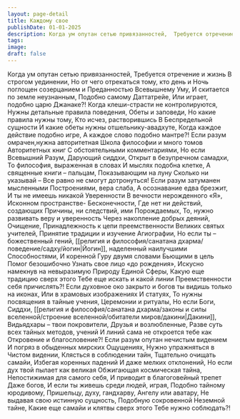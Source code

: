 ```yaml
---
layout: page-detail
title: Каждому свое
publishDate: 01-01-2025
description: Когда ум опутан сетью привязанностей,  Требуется отречение и жизнь  В строгом уединении,  Но от чего отрекаться тому, кто день и  Ночь поглощен созерцанием и  Преданностью Всевышнему Уму...
tags:
image:
draft: false
---
```

Когда ум опутан сетью привязанностей,  Требуется отречение и жизнь  В строгом уединении,  Но от чего отрекаться тому, кто день и  Ночь поглощен созерцанием и  Преданностью Всевышнему Уму,  И скитается по земле неузнанным,  Подобно самому Даттатрейе,  Или играет, подобно царю Джанаке?!  Когда клеши-страсти не контролируются,  Нужны детальные правила поведения,  Обеты и заповеди,  Но какие правила нужны тому,  Кто исчез, растворившись  В Беспредельной сущности  И какие обеты нужны отшельнику-авадхуте,  Когда каждое действие подобно игре,  А каждое слово подобно мантре?!  Если разум омрачен,нужна авторитетная  Школа философии и много томов  Авторитетных книг  С обстоятельными комментариями,  Но если Всевышний Разум,  Дарующий сиддхи,  Открыт в безупречном самадхи,  То философия, выраженная в словах  И мыслях подобна клетке,  А священные книги – пальцам,  Показывающим на луну Сколько ни указывай –  Все равно не смогут дотронуться!  Если разум затуманен мысленными  Построениями, вера слаба,  А осознавание едва брезжит,  И ты не имеешь никакой  Уверенности  В вечности нерожденного «Я»,  Исконном пространстве-  Бесконечности,  Где нет ни действий, создающих  Причины, ни следствий, ими  Порождаемых,  То, нужно развивать веру и уверенность  Через накопление добрых деяний,  Очищение,  Принадлежность к цепи преемственности  Великих святых учителей,  Принятие традиции и изучение  Агиографии,  Но если ты – божественный гений,  [[религия и философия/санатана дхарма/поведение/садху/йогин|Йогин]], наделенный наилучшими  Способностями,  И коренной Гуру двумя словами  Бьющими в цель  Помог безошибочно  Узнать свое лицо «до рождения»,  Искусно намекнув на невыразимую  Природу Единой Сферы,  Какую еще традицию сверх этого  Тебе еще искать и какой линии  Преемственности себя причислять?!  Если духовное око закрыто и богов  ты видишь только на иконах,  Или в храмовых изображениях  И статуях,  То нужны посвящения в тайные учения,  Церемонии и ритуалы,  Но если Боги, Сиддхи, [[религия и философия/санатана дхарма/законы и силы вселенной/строение вселенной/обитатели миров/дакини|Дакини]], Видьядхары – твои покровители,  Друзья и возлюбленные,  Разве суть всех тайных методов, учений  И линий сама не откроется тебе как  Откровение и благословение?!  Если разум опутан нечистым видением  И погряз в обыденных мирских  Ощущениях,  Нужно упражняться в Чистом видении,  Клясться в соблюдении тайн,  Тщательно очищать самайи,  Избегая коренных падений  И даже мелких отклонений,  Но если дух твой пылает как великая  Обжигающая космическая тайна,  Непостижимая для самого себя,  И приводит в благоговейный трепет  Даже богов,  И если ты живешь среди людей, играя,  Подобно тайному юродивому,  Пришельцу, духу, гандхарву,  Ангелу или аватару,  Не выдавая свою истинную сущность,  Подобную сокровенной  Неземной тайне,  Какие еще самайи и клятвы сверх этого  Тебе нужно соблюдать?!